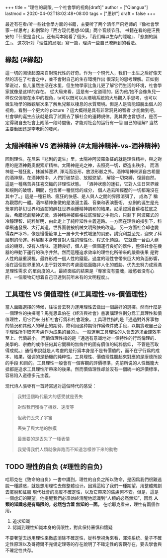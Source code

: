 +++
title = "理性的局限, 一个社會學的视角[draft]"
author = ["Qiangua"]
lastmod = 2020-04-02T18:02:48+08:00
tags = ["思辨"]
draft = false
+++

最近有在看/听一些社會學方面的书籍，主要听了两个清华严飛老师的『像社會學家一样思考』和劉擎的『西方现代思想40講』两个音频节目。
书籍在看的是汪民安的『什麼是当代』。还有两本刚看了個头，『我们賴以生存的隱喻』、『悲劇的誕生』。
这次针对『理性的局限』寫一篇，理清一些自己瞭解到的看法。

<!--more-->


## 緣起 {#緣起}

這一切的阅读起源来自對現代性的好奇。作为一个現代人，我们一出生之后好像天然的活在了社會之中，並不會對自己的生存環境作出
很深刻的思考理解。正如劉擎说过，鱼儿虽然生活在水里，但生物學家比鱼儿更了解它們生活的环境，社會學家就像是这样的存在。
從大局来看，這是有一定道理的，因为他/她不会像魚兒一样仅仅侷限在水中的视角，ta可以既可以从環境系統的大局觀入手思考，也可以
微生物學的微觀层次来了解魚兒賴以棲息的水質環境。但是人是否能超脫出個人的视角，看到一个更大的 picture ？這大概得是具有非常洞見的智者
才能做到吧。社會學的诞生应该就是爲了試圖去了解社会的運轉規律。我其實也曾想过，是否一定得親自去社會上闯荡一段時間後，才能对社会的运行有一個
自己的理解? 当然主要動因还是李老師的發问。


## 太陽神精神 VS 酒神精神 {#太陽神精神-vs-酒神精神}

回到理性。在尼采『悲剧的诞生』里，太陽神阿波羅象征的就是理性精神，與之對應的是酒神戴奥倪索斯精神。太陽神是光之神，去照亮一切，塑造出秩序。
而酒神是一種狂亂，抹滅掉邊界, 渾沌而忘形，放浪形骸之外。酒神精神來源自古希臘的酒神祭。在酒神祭中，人們打破禁忌、放縱慾望，
解除一切束縛，復歸自然。這是一種痛苦與狂喜交織的非理性狀態。 「酒神狀態的迷狂，它對人生日常界線和規則的破壞，期間，包含著一種恍惚的成分，
個人過去所經歷的一切都淹沒在其中了。」這是一種狂熱、瘋狂的快感、是人與人之間的界限消弭了， 成為了 稱為觀眾的一體。酒神精神象徵的是浪漫主義、音樂和表演藝術。
悲剧的诞生是光笼罩的夢幻世界和酒酣的醉狂世界兩鍾精神調和的結果。尼采認爲自蘇格拉底之后，希腊悲劇精神式微，酒神精神被蘇格拉底理智之手扼杀，只剩下
阿波羅式的冷靜理智、純粹鮮明，由此走上了純粹知性主義道路。一方面在理性的指引下，科學飛速發展、大行其道，世界面貌被机械文明飛快的改造。
另一方面社会却也變得森严冰冷，像是慢慢籠罩上一層卡夫卡式城堡的阴影，講究利益至先，迎來了科层制的命運。科层制本身暗含對人性的理性化、程式化預設。
它就像一台由人组成的機器，沒有人情味、運轉良好，個人是一個個運行良好的器件，整個社會在機器的帶動下運行的秩序井然。然而這種追求效率的理性化所帶來的嚴重後果
是對人性的嚴重漠視，最終形成一個人性的鐵籠。過度的理性會带来巨大的負面影響，活在這個世界里的人由于對效率的考慮面临面臨非人化的威胁，优先去努力成爲滿足理性需求
的單向度的人。最終面临的結果是『專家沒有靈魂，縱慾者没有心肝，一個廢物幻想着自己已達到前所未有的文明程度』。


## 工具理性 VS 價值理性 {#工具理性-vs-價值理性}

當人面臨選擇的時候，往往會去努力運用理性去做出一個最好的選擇。然而什麼是一個理性的抉擇呢？馬克思韋伯在《经济與社會》書裏講理性劃分爲工具理性和價值理性，用它們来
分析社會行爲和社會現象。工具理性指的是『通過對外界事物的情況和其他人的舉止的期待，餅利用这种期待作爲條件或手段，以期實現自己合乎理性所爭取何考慮作为成果的目的』。
一般運用工具理性的人會去追求金錢效率至上、代價最小。 而價值理性指的是『通過有意識地对一個特性的行爲倫理的、美學的、宗教的或作任何其它闡釋的無條件的固有價值的純粹信仰，
不管是否取得成就。』通俗來說就是人考慮的是行爲本身是不是有價值的，而不在乎行爲的成本、結果，强调的是動機的純粹性。工具理性、價值理性聽起來對應的是康德所說的手段
和目的。工具理性一般會有一個客觀的評價標準，先前所说的人性鐵籠大抵都是追求工具理性所帶來的後果。然而價值理性却並沒有一個統一的評價標準，容易陷入道德多元主義。

现代诗人張枣有一首詩寫過对這個時代的感受：

> 我對這個時代最大的感受就是丢失
>
> 對然我們獲得了機器、速度等
>
> 但我們丟失了宇宙
>
> 丟失了與大地的触摸
>
> 最重要的是丟失了一種表情
>
> 我覺得我們人類就像奔跑而不知道怎樣停下來的動物


## <span class="org-todo todo TODO">TODO</span> 理性的自负 {#理性的自负}

哈耶克在《致命的自负》一書中講到，理性的自负之所以致命，是因爲我們很難逃脫一種誘惑，就是想用理性去做整體设计。因爲這給了我們一種期望，用整體規劃去擺脫和征服
現代社會的高度不確定性，以及它帶來的焦慮何不安。但是，這是一個虛幻的期望。他提醒我們必须始終清醒地認識到“人類的必然無知”，因爲 **人類的知識总是有局限的，必然包含着
無知的一面。** 在哈耶克看来，理性有兩個作用，

1.  追求知識
2.  認識到理性知識本身的侷限性，對此保持審慎和懷疑

不要奢望去运用理性来徹底消除不確定性，從科學視角來看，渾沌系统、量子不確定性原理以及哥德爾不完備定理等的存在說明了不確定性的客觀存在，要去學會與不確定性共存。
